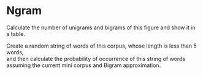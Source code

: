 # Ngram

Calculate the number of unigrams and bigrams of this figure and show it in a table. <br />

Create a random string of words of this corpus, whose length is less than 5 words, <br />
and then calculate the probability of occurrence of this string of words assuming the current mini corpus and Bigram approximation. <br />

